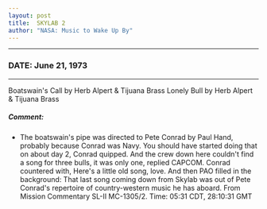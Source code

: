 ```yaml
---
layout: post
title:  SKYLAB 2
author: "NASA: Music to Wake Up By"
---
```


----
### DATE: June 21, 1973
----
Boatswain's Call by Herb Alpert & Tijuana Brass
Lonely Bull by Herb Alpert & Tijuana Brass

##### Comment:
* The boatswain's pipe was directed to Pete Conrad by Paul Hand, probably because Conrad was Navy. You should have started doing that on about day 2, Conrad quipped. And the crew down here couldn't find a song for three bulls, it was only one, replied CAPCOM. Conrad countered with, Here's a little old song, love. And then PAO filled in the background: That last song coming down from Skylab was out of Pete Conrad's repertoire of country-western music he has aboard. From Mission Commentary SL-II MC-1305/2. Time: 05:31 CDT, 28:10:31 GMT

